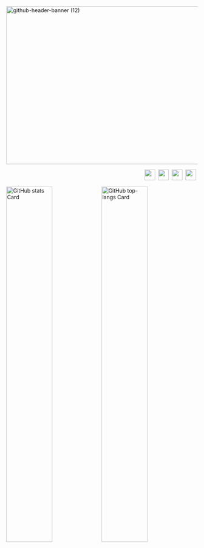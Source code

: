 <img width="1532" height="416" alt="github-header-banner (12)" src="https://github.com/user-attachments/assets/c17b3075-fa5b-4edc-8b9b-c4e3ff8c734c" />
<p align="right"><a href="https://www.linkedin.com/in/TadiosAbebe" target="_blank"><img src="https://img.shields.io/badge/LinkedIn-0077B5?style=for-the-badge&logo=linkedin&logoColor=white" height="28" style="margin-right: 4px"></a> <a href="tadiosabebe251@gmail.com" target="_blank"><img src="https://img.shields.io/badge/Gmail-D14836?style=for-the-badge&logo=gmail&logoColor=white" height="28" style="margin-right: 4px"></a> <a href="https://tadiosabebe.com" target="_blank"><img src="https://img.shields.io/badge/Website-FFB71B?style=for-the-badge&logo=aiohttp&logoColor=white" height="28" style="margin-right: 4px"></a> <a href="https://github.com/TadiosAbebe" target="_blank"><img src="https://img.shields.io/badge/GitHub-100000?style=for-the-badge&logo=github&logoColor=white" height="28" style="margin-right: 4px"></a></p>

<p align="left">
  <img width="49%" src="https://github-readme-stats.vercel.app/api?username=TadiosAbebe&theme=react&hide_title=false&hide_rank=false&show_icons=false&include_all_commits=false&count_private=true&line_height=23" alt="GitHub stats Card" />
  <img width="49%" src="https://github-readme-stats.vercel.app/api/top-langs?username=TadiosAbebe&theme=react&hide_title=false&layout=compact&langs_count=6&hide_progress=false&card_width=400" alt="GitHub top-langs Card" />
</p>

